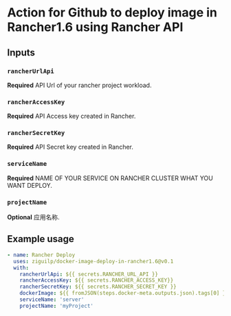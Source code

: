 
# Action for Github to deploy image in Rancher1.6 using Rancher API

## Inputs

### `rancherUrlApi`

**Required** API Url of your rancher project workload.

### `rancherAccessKey`

**Required** API Access key created in Rancher.

### `rancherSecretKey`

**Required** API Secret key created in Rancher.

### `serviceName`

**Required** NAME OF YOUR SERVICE ON RANCHER CLUSTER WHAT YOU WANT DEPLOY.

### `projectName`

**Optional** 应用名称.

## Example usage

```yml
- name: Rancher Deploy
  uses: ziguilp/docker-image-deploy-in-rancher1.6@v0.1
  with:
    rancherUrlApi: ${{ secrets.RANCHER_URL_API }}
    rancherAccessKey: ${{ secrets.RANCHER_ACCESS_KEY}}
    rancherSecretKey: ${{ secrets.RANCHER_SECRET_KEY }}
    dockerImage: ${{ fromJSON(steps.docker-meta.outputs.json).tags[0] }}
    serviceName: 'server'
    projectName: 'myProject'
```
